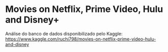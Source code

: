 # Movies on Netflix, Prime Video, Hulu and Disney+
Análise do banco de dados disponibilizado pelo Kaggle: https://www.kaggle.com/ruchi798/movies-on-netflix-prime-video-hulu-and-disney
